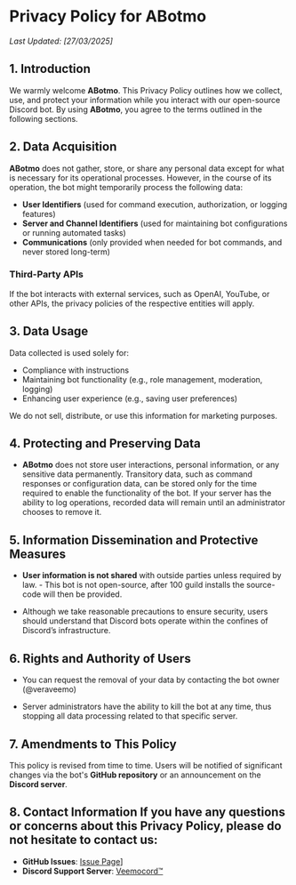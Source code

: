 # **Privacy Policy for ABotmo**

_Last Updated: [27/03/2025]_

## **1. Introduction**
We warmly welcome **ABotmo**. This Privacy Policy outlines how we collect, use, and protect your information while you interact with our open-source Discord bot. By using **ABotmo**, you agree to the terms outlined in the following sections.

## **2. Data Acquisition**
**ABotmo** does not gather, store, or share any personal data except for what is necessary for its operational processes. However, in the course of its operation, the bot might temporarily process the following data:

- **User Identifiers** (used for command execution, authorization, or logging features)
- **Server and Channel Identifiers** (used for maintaining bot configurations or running automated tasks)
- **Communications** (only provided when needed for bot commands, and never stored long-term)

### **Third-Party APIs**
If the bot interacts with external services, such as OpenAI, YouTube, or other APIs, the privacy policies of the respective entities will apply.

## **3. Data Usage**
Data collected is used solely for:
- Compliance with instructions
- Maintaining bot functionality (e.g., role management, moderation, logging)
- Enhancing user experience (e.g., saving user preferences)

We do not sell, distribute, or use this information for marketing purposes.

## **4. Protecting and Preserving Data**
- **ABotmo** does not store user interactions, personal information, or any sensitive data permanently.
Transitory data, such as command responses or configuration data, can be stored only for the time required to enable the functionality of the bot.
If your server has the ability to log operations, recorded data will remain until an administrator chooses to remove it.

## **5. Information Dissemination and Protective Measures**
- **User information is not shared** with outside parties unless required by law. - This bot is not open-source, after 100 guild installs the source-code will then be provided.

- Although we take reasonable precautions to ensure security, users should understand that Discord bots operate within the confines of Discord’s infrastructure.

## **6. Rights and Authority of Users**

- You can request the removal of your data by contacting the bot owner (@veraveemo)

- Server administrators have the ability to kill the bot at any time, thus stopping all data processing related to that specific server.

## **7. Amendments to This Policy**

This policy is revised from time to time. Users will be notified of significant changes via the bot's **GitHub repository** or an announcement on the **Discord server**.

## **8. Contact Information** If you have any questions or concerns about this Privacy Policy, please do not hesitate to contact us:
- **GitHub Issues**: [Issue Page](https://github.com/VeraVeemo/ABotmo/issues)]
- **Discord Support Server**: [Veemocord™](https://discord.gg/GzWWqHxRap)
